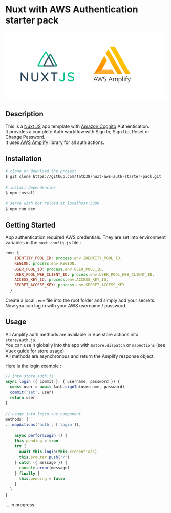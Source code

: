 # Nuxt with AWS Authentication starter pack
![NUXT AWS AMPLIFY](static/nuxt-amplify.png)

## Description
This is a [Nuxt JS](https://nuxtjs.org/) app template with [Amazon Cognito](https://aws.amazon.com/cognito/) Authentication.  
It provides a complete Auth workflow with Sign In, Sign Up, Reset or Change Password.  
It uses [AWS Amplify](https://docs.amplify.aws/) library for all auth actions.

## Installation
```bash
# clone or download the project
$ git clone https://github.com/fatb38/nuxt-aws-auth-starter-pack.git

# install dependencies
$ npm install

# serve with hot reload at localhost:3000
$ npm run dev
```

## Getting Started
 App authentication required AWS credentials. They are set into environment variables in the `nuxt.config.js` file :
 
```javascript
env: {
    IDENTITY_POOL_ID: process.env.IDENTITY_POOL_ID,
    REGION: process.env.REGION,
    USER_POOL_ID: process.env.USER_POOL_ID,
    USER_POOL_WEB_CLIENT_ID: process.env.USER_POOL_WEB_CLIENT_ID,
    ACCESS_KEY_ID: process.env.ACCESS_KEY_ID,
    SECRET_ACCESS_KEY: process.env.SECRET_ACCESS_KEY
  }
```
Create a local `.env` file into the root folder and simply add your secrets.  
Now you can log in with your AWS username / password.

## Usage
All Amplify auth methods are available in Vue store actions into `store/auth.js`.  
You can use it globally into the app with `$store.dispatch` or `mapActions` (see [Vuex guide](https://vuex.vuejs.org/fr/guide/actions.html) for store usage)  
All methods are asynchronous and return the Amplify response object.

Here is the login example :
```javascript
// into store auth.js
async login ({ commit }, { username, password }) {
  const user = await Auth.signIn(username, password)
  commit('set', user)
  return user
}

// usage into login.vue component
methods: {
...mapActions('auth', ['login']),

    async performLogin () {
    this.pending = true
    try {
      await this.login(this.credentials)
      this.$router.push('/')
    } catch ({ message }) {
      console.error(message)
    } finally {
      this.pending = false
    }
  }
}
```

... in progress
